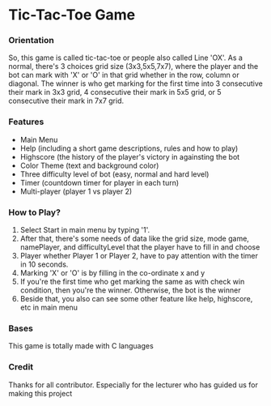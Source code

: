 # Tic-Tac-Toe Game
### Orientation
So, this game is called tic-tac-toe or people also called Line 'OX'. As a normal, there's 3 choices grid size (3x3,5x5,7x7), where the player and the bot can mark with 'X' or 'O' in that grid whether in the row, column or diagonal. The winner is who get marking for the first time into 3 consecutive their mark in 3x3 grid, 4 consecutive their mark in 5x5 grid, or 5 consecutive their mark in 7x7 grid.

### Features
- Main Menu
- Help (including a short game descriptions, rules and how to play)
- Highscore (the history of the player's victory in againsting the bot
- Color Theme (text and background color)
- Three difficulty level of bot (easy, normal and hard level)
- Timer (countdown timer for player in each turn)
- Multi-player (player 1 vs player 2)

### How to Play?
1. Select Start in main menu by typing '1'.
2. After that, there's some needs of data like the grid size, mode game, namePlayer, and difficultyLevel that the player have to fill in and choose
3. Player whether Player 1 or Player 2, have to pay attention with the timer in 10 seconds.
4. Marking 'X' or 'O' is by filling in the co-ordinate x and y
5. If you're the first time who get marking the same as with check win condition, then you're the winner. Otherwise, the bot is the winner
6. Beside that, you also can see some other feature like help, highscore, etc in main menu

### Bases
This game is totally made with C languages

### Credit
Thanks for all contributor. Especially for the lecturer who has guided us for making this project
